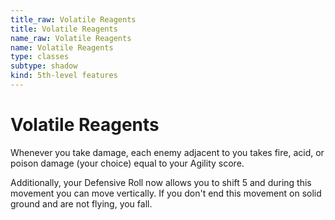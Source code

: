 ```yaml
---
title_raw: Volatile Reagents
title: Volatile Reagents
name_raw: Volatile Reagents
name: Volatile Reagents
type: classes
subtype: shadow
kind: 5th-level features
---
```


# Volatile Reagents

Whenever you take damage, each enemy adjacent to you takes fire, acid, or poison damage (your choice) equal to your Agility score.

Additionally, your Defensive Roll now allows you to shift 5 and during this movement you can move vertically. If you don't end this movement on solid ground and are not flying, you fall.
